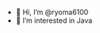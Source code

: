 - 👋 Hi, I’m @ryoma6100
- 👀 I’m interested in Java
<!-- - 🌱 I’m currently learning ... -->
<!-- - 💞️ I’m looking to collaborate on ... -->
<!-- - 📫 How to reach me ... -->

<!---
ryoma6100/ryoma6100 is a ✨ special ✨ repository because its `README.md` (this file) appears on your GitHub profile.
You can click the Preview link to take a look at your changes.
--->
